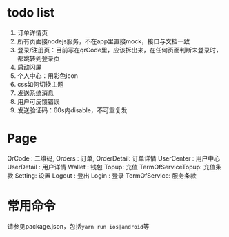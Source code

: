 # todo list

1. 订单详情页
2. 所有页面接nodejs服务，不在app里直接mock，接口与文档一致
3. 登录/注册页：目前写在qrCode里，应该拆出来，在任何页面判断未登录时，都跳转到登录页
4. 启动闪屏
5. 个人中心：用彩色icon
6. css如何切换主题
7. 发送系统消息
8. 用户可反馈错误
9. 发送验证码：60s内disable，不可重复发


# Page

QrCode : 二维码,
Orders : 订单,
  OrderDetail: 订单详情
UserCenter : 用户中心
  UserDetail : 用户详情
  Wallet : 钱包
  	Topup: 	充值
  		TermOfServiceTopup: 充值条款
  Setting: 设置
  Logout : 登出
Login : 登录
	TermOfService: 服务条款

# 常用命令

请参见package.json，包括`yarn run ios|android`等